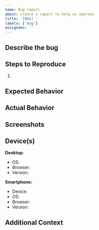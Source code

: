 ```yaml
---
name: Bug report
about: Create a report to help us improve
title: '[BUG] '
labels: ['bug']
assignees: ''
---
```

## Describe the bug
<!--A clear and concise description of what the bug is.-->

## Steps to Reproduce
<!--Please provide step-by-step instructions to reproduce the security issue.
Include any relevant code, requests, or scenarios.-->
1. 

## Expected Behavior
<!--What did you expect to happen instead?-->

## Actual Behavior
<!--What actually happened?-->

## Screenshots
<!--If applicable, add screenshots to help explain your problem.-->

## Device(s)
**Desktop:**
 - OS: <!--[e.g. iOS]-->
 - Browser: <!--[e.g. chrome, safari]-->
 - Version: <!--[e.g. 22]-->

**Smartphone:**
 - Device: <!--[e.g. iPhone6]-->
 - OS: <!--[e.g. iOS8.1]-->
 - Browser: <!--[e.g. stock browser, safari]-->
 - Version: <!--[e.g. 22]-->

## Additional Context
<!--Add any other context, logs, or screenshots about the security bug here.-->

